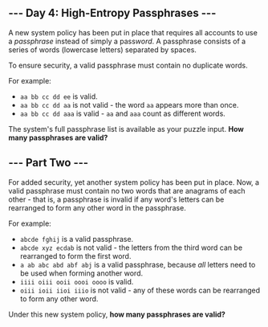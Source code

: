 ## --- Day 4: High-Entropy Passphrases ---

A new system policy has been put in place that requires all accounts to use a *passphrase* instead of simply a pass*word*. A passphrase consists of a series of words (lowercase letters) separated by spaces.

To ensure security, a valid passphrase must contain no duplicate words.

For example:

-   `aa bb cc dd ee` is valid.
-   `aa bb cc dd aa` is not valid - the word `aa` appears more than once.
-   `aa bb cc dd aaa` is valid - `aa` and `aaa` count as different words.

The system's full passphrase list is available as your puzzle input. **How many passphrases are valid?**

## --- Part Two ---

For added security, yet another system policy has been put in place. Now, a valid passphrase must contain no two words that are anagrams of each other - that is, a passphrase is invalid if any word's letters can be rearranged to form any other word in the passphrase.

For example:

-   `abcde fghij` is a valid passphrase.
-   `abcde xyz ecdab` is not valid - the letters from the third word can be rearranged to form the first word.
-   `a ab abc abd abf abj` is a valid passphrase, because *all* letters need to be used when forming another word.
-   `iiii oiii ooii oooi oooo` is valid.
-   `oiii ioii iioi iiio` is not valid - any of these words can be rearranged to form any other word.

Under this new system policy, **how many passphrases are valid?**